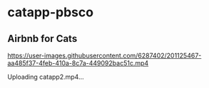 # catapp-pbsco

## Airbnb for Cats


https://user-images.githubusercontent.com/6287402/201125467-aa485f37-4feb-410a-8c7a-449092bac51c.mp4



Uploading catapp2.mp4…

